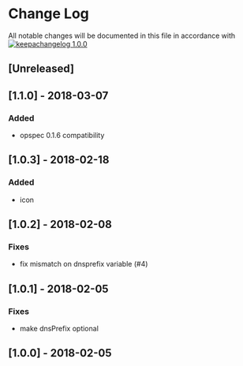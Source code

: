 # Change Log

All notable changes will be documented in this file in accordance with
[![keepachangelog 1.0.0](https://img.shields.io/badge/keepachangelog-1.0.0-brightgreen.svg)](http://keepachangelog.com/en/1.0.0/)

## \[Unreleased]

## \[1.1.0] - 2018-03-07

### Added

- opspec 0.1.6 compatibility

## \[1.0.3] - 2018-02-18

### Added

- icon

## \[1.0.2] - 2018-02-08

### Fixes

- fix mismatch on dnsprefix variable (#4)

## \[1.0.1] - 2018-02-05

### Fixes

- make dnsPrefix optional

## \[1.0.0] - 2018-02-05

